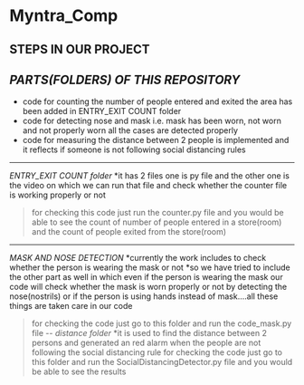 # Myntra_Comp
## **STEPS IN OUR PROJECT**
*PARTS(FOLDERS) OF THIS REPOSITORY*
---
* code for counting the number of people entered and exited the area has been added in ENTRY_EXIT COUNT folder
* code for detecting nose and mask i.e. mask has been worn, not worn and not properly worn all the cases are detected properly
* code for measuring the distance between 2 people is implemented and it reflects if someone is not following social distancing rules
---
*ENTRY_EXIT COUNT folder*
*it has 2 files one is py file and the other one is the video on which we can run that file and check whether the counter file is working properly or not
>for checking this code just run the counter.py file and you would be able to see the count of number of people entered in a store(room) and the count of people exited from the store(room)
---
*MASK AND NOSE DETECTION*
*currently the work includes to check whether the person is wearing the mask or not
*so we have tried to include the other part as well in which even if the person is wearing the mask our code will check whether the mask is worn properly or not by detecting the nose(nostrils) or if the person is using hands instead of mask....all these things are taken care in our code
>for checking the code just go to this folder and run the code_mask.py file
--
*distance folder*
*it is used to find the distance between 2 persons and generated an red alarm when the people are not following the social distancing rule
>for checking the code just go to this folder and run the SocialDistancingDetector.py file and you would be able to see the results

